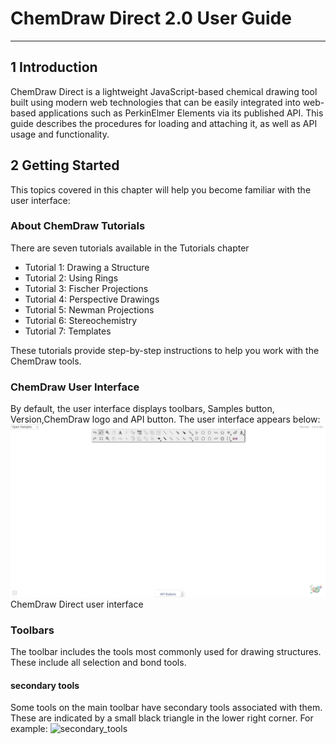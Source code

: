 # ChemDraw Direct 2.0 User Guide

---
## 1 Introduction
ChemDraw Direct is a lightweight JavaScript-based chemical drawing tool built using modern web technologies that can be easily integrated into web-based applications such as PerkinElmer Elements via its published API.
This guide describes the procedures for loading and attaching it, as well as API usage and functionality.



## 2 Getting Started
This topics covered in this chapter will help you become familiar with the user interface:

### About ChemDraw Tutorials
There are seven tutorials available in the Tutorials chapter

 -  Tutorial 1: Drawing a Structure
 -  Tutorial 2: Using Rings
 -  Tutorial 3: Fischer Projections
 -  Tutorial 4: Perspective Drawings
 -  Tutorial 5: Newman Projections
 -  Tutorial 6: Stereochemistry
 -  Tutorial 7: Templates

 These tutorials provide step-by-step instructions to help you work with the ChemDraw tools.
 
### ChemDraw User Interface
By default, the user interface displays toolbars, Samples button, Version,ChemDraw logo and API button. The user interface appears below:
![user_interface](resource/user_interface.PNG)
ChemDraw Direct user interface

### Toolbars
The  toolbar includes the tools most commonly used for drawing structures. These include all selection and bond tools.

#### secondary tools
Some tools on the main toolbar have  secondary tools associated with them. These are indicated by a small black triangle in the lower right corner. For example:
![secondary_tools](resource/secondary_tools)



